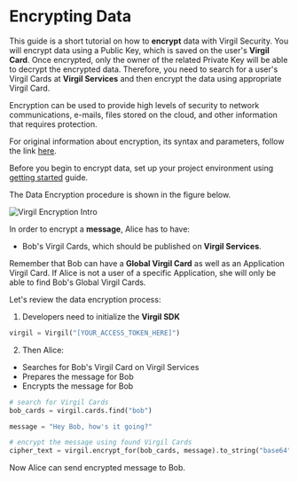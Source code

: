 # Encrypting Data

This guide is a short tutorial on how to **encrypt** data with Virgil Security. You will encrypt data using a Public Key, which is saved on the user's **Virgil Card**. Once encrypted, only the owner of the related Private Key will be able to decrypt the encrypted data. Therefore, you need to search for a user's Virgil Cards at **Virgil Services** and then encrypt the data using appropriate Virgil Card.

Encryption can be used to provide high levels of security to network communications, e-mails, files stored on the cloud, and other information that requires protection.

For original information about encryption, its syntax and parameters, follow the link [here](https://github.com/VirgilSecurity/virgil/blob/wiki/wiki/glossary.md#encryption).

Before you begin to encrypt data, set up your project environment using [getting started](https://github.com/VirgilSecurity/virgil-sdk-python/blob/docs-review/documentation/guides/configuration/client-configuration.md) guide.

The Data Encryption procedure is shown in the figure below.

![Virgil Encryption Intro](https://github.com/VirgilSecurity/virgil-sdk-python/blob/docs-review/documentation/img/Encryption_introduction.png "Data encryption")

In order to encrypt a **message**, Alice has to have:
 - Bob's Virgil Cards, which should be published on **Virgil Services**.

Remember that Bob can have a **Global Virgil Card** as well as an Application Virgil Card. If Alice is not a user of a specific Application, she will only be able to find Bob's Global Virgil Cards.

Let's review the data encryption process:

1. Developers need to initialize the **Virgil SDK**

```python
virgil = Virgil("[YOUR_ACCESS_TOKEN_HERE]")
```

2. Then Alice:

  -  Searches for Bob's Virgil Card on Virgil Services
  -  Prepares the message for Bob
  -  Encrypts the message for Bob

  ```python
  # search for Virgil Cards
  bob_cards = virgil.cards.find("bob")

  message = "Hey Bob, how's it going?"

  # encrypt the message using found Virgil Cards
  cipher_text = virgil.encrypt_for(bob_cards, message).to_string("base64")
  ```
  
Now Alice can send encrypted message to Bob.
